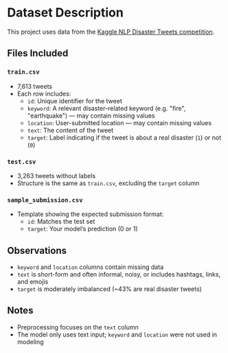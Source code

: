 #  Dataset Description

This project uses data from the [Kaggle NLP Disaster Tweets competition](https://www.kaggle.com/competitions/nlp-getting-started).

## Files Included

### `train.csv`
- 7,613 tweets
- Each row includes:
  - `id`: Unique identifier for the tweet
  - `keyword`: A relevant disaster-related keyword (e.g. "fire", "earthquake") — may contain missing values
  - `location`: User-submitted location — may contain missing values
  - `text`: The content of the tweet
  - `target`: Label indicating if the tweet is about a real disaster (`1`) or not (`0`)

### `test.csv`
- 3,263 tweets without labels
- Structure is the same as `train.csv`, excluding the `target` column

### `sample_submission.csv`
- Template showing the expected submission format:
  - `id`: Matches the test set
  - `target`: Your model’s prediction (0 or 1)

##  Observations

- `keyword` and `location` columns contain missing data
- `text` is short-form and often informal, noisy, or includes hashtags, links, and emojis
- `target` is moderately imbalanced (~43% are real disaster tweets)

##  Notes

- Preprocessing focuses on the `text` column
- The model only uses text input; `keyword` and `location` were not used in modeling
